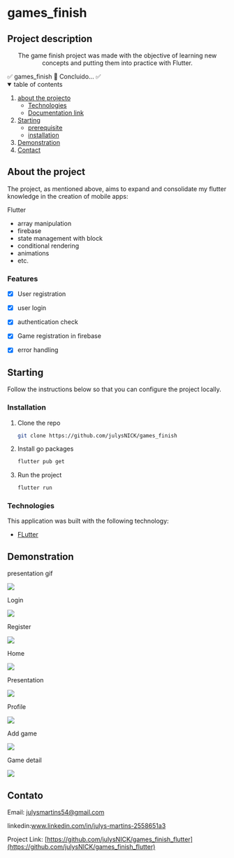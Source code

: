# games_finish

## Project description

<p align="center">The game finish project was made with the objective of learning new concepts and putting them into practice with Flutter.</p
 <h4 align="center">
	✅  games_finish 🚀 Concluido...  ✅
      
 </h4>

 <!-- TABLE OF CONTENTS -->
<details open="open">
  <summary>table of contents</summary>
  <ol>
    <li>
      <a href="#Sobre-o-projeto">about the projecto</a>
      <ul>
        <li><a href="#Tecnologias">Technologies</a></li>
        <li><a href="#Documentação">Documentation link</a></li>
      </ul>
    </li>
    <li>
      <a href="#Começando">Starting</a>
      <ul>
        <li><a href="#Pré-requisito">prerequisite</a></li>
        <li><a href="#Instalação">installation</a></li>
      </ul>
    </li>
    <li><a href="#Demonstração">Demonstration</a></li>
    <li><a href="#Contato">Contact</a></li>
  </ol>
</details>

## About the project

The project, as mentioned above, aims to expand and consolidate my flutter knowledge in the creation of mobile apps:

Flutter

* array manipulation
* firebase
* state management with block
* conditional rendering
* animations
* etc.

 ###  Features

- [x] User registration

- [x] user login

- [x] authentication check

- [x] Game registration in firebase

- [x] error handling



## Starting

  Follow the instructions below so that you can configure the project locally.
  
###  Installation

1. Clone the repo
   ```sh
   git clone https://github.com/julysNICK/games_finish
   ```
2. Install go packages
   ```sh
   flutter pub get
   ```

3. Run the project
   ```sh
   flutter run
   ```



### Technologies

This application was built with the following technology:
* [FLutter](https://docs.flutter.dev/)


##  Demonstration

presentation gif

![](/assets/gamefinish.gif)

Login

![](/assets/login.png)



Register

![](/assets/register.png)




Home

![](/assets/Home.png)

Presentation

![](/assets/leading1.png)

Profile

![](/assets/profile.png)

Add game

![](/assets/screen_add_game.png)

Game detail

![](/assets/detailsGamer.png)






<!-- LICENSE -->

<!-- CONTACT -->
##  Contato
Email: julysmartins54@gmail.com

linkedin:www.linkedin.com/in/julys-martins-2558651a3

Project Link: [https://github.com/julysNICK/games_finish_flutter](https://github.com/julysNICK/games_finish_flutter)
